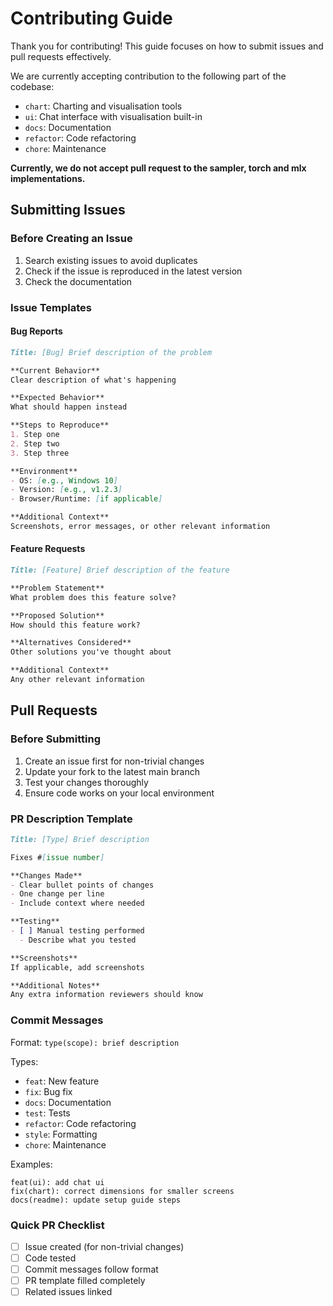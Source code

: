 # Contributing Guide

Thank you for contributing! This guide focuses on how to submit issues and pull requests effectively.

We are currently accepting contribution to the following part of the codebase:
- `chart`: Charting and visualisation tools
- `ui`: Chat interface with visualisation built-in
- `docs`: Documentation
- `refactor`: Code refactoring
- `chore`: Maintenance

**Currently, we do not accept pull request to the sampler, torch and mlx implementations.**


## Submitting Issues

### Before Creating an Issue
1. Search existing issues to avoid duplicates
2. Check if the issue is reproduced in the latest version
3. Check the documentation

### Issue Templates

#### Bug Reports
```markdown
Title: [Bug] Brief description of the problem

**Current Behavior**
Clear description of what's happening

**Expected Behavior**
What should happen instead

**Steps to Reproduce**
1. Step one
2. Step two
3. Step three

**Environment**
- OS: [e.g., Windows 10]
- Version: [e.g., v1.2.3]
- Browser/Runtime: [if applicable]

**Additional Context**
Screenshots, error messages, or other relevant information
```

#### Feature Requests
```markdown
Title: [Feature] Brief description of the feature

**Problem Statement**
What problem does this feature solve?

**Proposed Solution**
How should this feature work?

**Alternatives Considered**
Other solutions you've thought about

**Additional Context**
Any other relevant information
```

## Pull Requests

### Before Submitting
1. Create an issue first for non-trivial changes
2. Update your fork to the latest main branch
3. Test your changes thoroughly
4. Ensure code works on your local environment 

### PR Description Template
```markdown
Title: [Type] Brief description

Fixes #[issue number]

**Changes Made**
- Clear bullet points of changes
- One change per line
- Include context where needed

**Testing**
- [ ] Manual testing performed
  - Describe what you tested

**Screenshots**
If applicable, add screenshots

**Additional Notes**
Any extra information reviewers should know
```

### Commit Messages
Format: `type(scope): brief description`

Types:
- `feat`: New feature
- `fix`: Bug fix
- `docs`: Documentation
- `test`: Tests
- `refactor`: Code refactoring
- `style`: Formatting
- `chore`: Maintenance

Examples:
```
feat(ui): add chat ui
fix(chart): correct dimensions for smaller screens
docs(readme): update setup guide steps
```

### Quick PR Checklist
- [ ] Issue created (for non-trivial changes)
- [ ] Code tested
- [ ] Commit messages follow format
- [ ] PR template filled completely
- [ ] Related issues linked